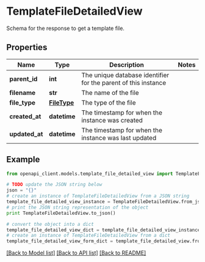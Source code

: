 # TemplateFileDetailedView

Schema for the response to get a template file.

## Properties
Name | Type | Description | Notes
------------ | ------------- | ------------- | -------------
**parent_id** | **int** | The unique database identifier for the parent of this instance | 
**filename** | **str** | The name of the file | 
**file_type** | [**FileType**](FileType.md) | The type of the file | 
**created_at** | **datetime** | The timestamp for when the instance was created | 
**updated_at** | **datetime** | The timestamp for when the instance was last updated | 

## Example

```python
from openapi_client.models.template_file_detailed_view import TemplateFileDetailedView

# TODO update the JSON string below
json = "{}"
# create an instance of TemplateFileDetailedView from a JSON string
template_file_detailed_view_instance = TemplateFileDetailedView.from_json(json)
# print the JSON string representation of the object
print TemplateFileDetailedView.to_json()

# convert the object into a dict
template_file_detailed_view_dict = template_file_detailed_view_instance.to_dict()
# create an instance of TemplateFileDetailedView from a dict
template_file_detailed_view_form_dict = template_file_detailed_view.from_dict(template_file_detailed_view_dict)
```
[[Back to Model list]](../README.md#documentation-for-models) [[Back to API list]](../README.md#documentation-for-api-endpoints) [[Back to README]](../README.md)


